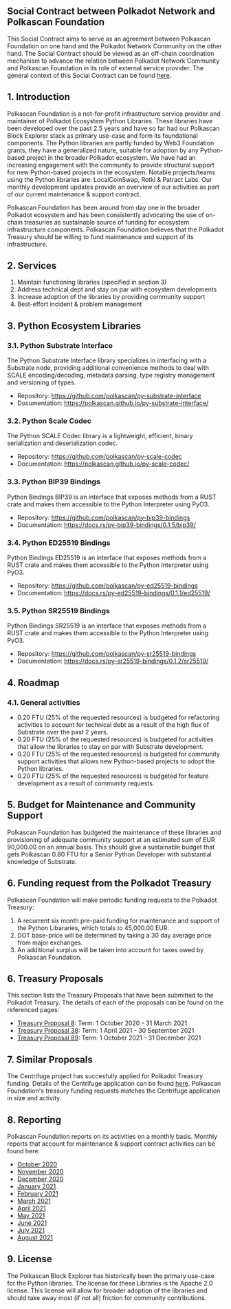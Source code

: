 ## Social Contract between Polkadot Network and Polkascan Foundation
This Social Contract aims to serve as an agreement between Polkascan Foundation on one hand and the Polkadot Network Community on the other hand. The Social Contract should be viewed as an off-chain coordination mechanism to advance the relation between Polkadot Network Community and Polkascan Foundation in its role of external service provider. The general context of this Social Contract can be found [here](https://github.com/polkascan/social-contract/blob/master/README.md).

## 1. Introduction
Polkascan Foundation is a not-for-profit infrastructure service provider and maintainer of Polkadot Ecosystem Python Libraries. These libraries have been developed over the past 2.5 years and have so far had our Polkascan Block Explorer stack as primary use-case and form its foundational components. The Python libraries are partly funded by Web3 Foundation grants, they have a generalized nature, suitable for adoption by any Python-based project in the broader Polkadot ecosystem. We have had an increasing engagement with the community to provide structural support for new Python-based projects in the ecosystem. Notable projects/teams using the Python libraries are: LocalCoinSwap, Rotki & Patract Labs. Our monthly development updates provide an overview of our activities as part of our current maintenance & support contract.

Polkascan Foundation has been around from day one in the broader Polkadot ecosystem and has been consistently advocating the use of on-chain treasuries as sustainable source of funding for ecosystem infrastructure components. Polkascan Foundation believes that the Polkadot Treasury should be willing to fund maintenance and support of its infrastructure.

## 2. Services
1. Maintain functioning libraries (specified in section 3)
2. Address technical dept and stay on par with ecosystem developments
3. Increase adoption of the libraries by providing community support
4. Best-effort incident & problem management

## 3. Python Ecosystem Libraries
### 3.1. Python Substrate Interface
The Python Substrate Interface library specializes in interfacing with a Substrate node, providing additional convenience methods to deal with SCALE encoding/decoding, metadata parsing, type registry management and versioning of types.
- Repository: https://github.com/polkascan/py-substrate-interface
- Documentation: https://polkascan.github.io/py-substrate-interface/

### 3.2. Python Scale Codec
The Python SCALE Codec library is a lightweight, efficient, binary serialization and deserialization codec.
- Repository: https://github.com/polkascan/py-scale-codec
- Documentation: https://polkascan.github.io/py-scale-codec/

### 3.3. Python BIP39 Bindings
Python Bindings BIP39 is an interface that exposes methods from a RUST crate and makes them accessible to the Python Interpreter using PyO3.
- Repository: https://github.com/polkascan/py-bip39-bindings
- Documentation: https://docs.rs/py-bip39-bindings/0.1.5/bip39/

### 3.4. Python ED25519 Bindings
Python Bindings ED25519 is an interface that exposes methods from a RUST crate and makes them accessible to the Python Interpreter using PyO3.
- Repository: https://github.com/polkascan/py-ed25519-bindings
- Documentation: https://docs.rs/py-ed25519-bindings/0.1.1/ed25519/

### 3.5. Python SR25519 Bindings
Python Bindings SR25519 is an interface that exposes methods from a RUST crate and makes them accessible to the Python Interpreter using PyO3.
- Repository: https://github.com/polkascan/py-sr25519-bindings
- Documentation: https://docs.rs/py-sr25519-bindings/0.1.2/sr25519/

## 4. Roadmap
### 4.1. General activities
- 0.20 FTU (25% of the requested resources) is budgeted for refactoring activities to account for technical debt as a result of the high flux of Substrate over the past 2 years.
- 0.20 FTU (25% of the requested resources) is budgeted for activities that allow the libraries to stay on par with Substrate development.
- 0.20 FTU (25% of the requested resources) is budgeted for community support activities that allows new Python-based projects to adopt the Python libraries.
- 0.20 FTU (25% of the requested resources) is budgeted for feature development as a result of community requests. 

## 5. Budget for Maintenance and Community Support
Polkascan Foundation has budgeted the maintenance of these libraries and provisioning of adequate community support at an estimated sum of EUR 90,000.00 on an annual basis. This should give a sustainable budget that gets Polkascan 0.80 FTU for a Senior Python Developer with substantial knowledge of Substrate.

## 6. Funding request from the Polkadot Treasury
Polkascan Foundation will make periodic funding requests to the Polkadot Treasury:
1. A recurrent six month pre-paid funding for maintenance and support of the Python Libararies, which totals to 45,000.00 EUR.
2. DOT base-price will be determined by taking a 30 day average price from major exchanges.
3. An additional surplus will be taken into account for taxes owed by Polkascan Foundation.

## 6. Treasury Proposals
This section lists the Treasury Proposals that have been submitted to the Polkadot Treasury.
The details of each of the proposals can be found on the referenced pages:
- [Treasury Proposal 8](https://github.com/polkascan/social-contract/blob/master/polkadot/treasury-proposal-008.md): Term: 1 October 2020 - 31 March 2021
- [Treasury Proposal 38](https://github.com/polkascan/social-contract/blob/master/polkadot/treasury-proposal-038.md): Term: 1 April 2021 - 30 September 2021
- [Treasury Proposal 89](https://github.com/polkascan/social-contract/blob/master/polkadot/treasury-proposal-089.md): Term: 1 October 2021 - 31 December 2021

## 7. Similar Proposals
The Centrifuge project has succesfully applied for Polkadot Treasury funding. 
Details of the Centrifuge application can be found [here](https://polkadot.polkassembly.io/post/39).
Polkascan Foundation's treasury funding requests matches the Centrifuge application in size and activity.

## 8. Reporting
Polkascan Foundation reports on its activities on a monthly basis.
Monthly reports that account for maintenance & support contract activities can be found here:
- [October 2020](https://github.com/polkascan/social-contract/blob/master/polkadot/treasury-proposal-008-report-202010.md)
- [November 2020](https://github.com/polkascan/social-contract/blob/master/polkadot/treasury-proposal-008-report-202011.md)
- [December 2020](https://github.com/polkascan/social-contract/blob/master/polkadot/treasury-proposal-008-report-202012.md)
- [January 2021](https://github.com/polkascan/social-contract/blob/master/polkadot/treasury-proposal-008-report-202101.md)
- [February 2021](https://github.com/polkascan/social-contract/blob/master/polkadot/treasury-proposal-008-report-202102.md)
- [March 2021](https://github.com/polkascan/social-contract/blob/master/polkadot/treasury-proposal-008-report-202103.md)
- [April 2021](https://github.com/polkascan/social-contract/blob/master/polkadot/treasury-proposal-008-report-202104.md)
- [May 2021](https://github.com/polkascan/social-contract/blob/master/polkadot/treasury-proposal-008-report-202105.md)
- [June 2021](https://github.com/polkascan/social-contract/blob/master/polkadot/treasury-proposal-008-report-202106.md)
- [July 2021](https://github.com/polkascan/social-contract/blob/master/polkadot/treasury-proposal-008-report-202107.md)
- [August 2021](https://github.com/polkascan/social-contract/blob/master/polkadot/treasury-proposal-008-report-202108.md)

## 9. License
The Polkascan Block Explorer has historically been the primary use-case for the Python libraries. The license for these Libraries is the Apache 2.0 license.  This license will allow for broader adoption of the libraries and should take away most (if not all) friction for community contributions.
